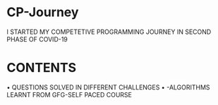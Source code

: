# CP-Journey
I STARTED MY COMPETETIVE PROGRAMMING JOURNEY IN SECOND PHASE OF COVID-19
# CONTENTS
• QUESTIONS SOLVED IN DIFFERENT CHALLENGES
• -ALGORITHMS LEARNT FROM GFG-SELF PACED COURSE
